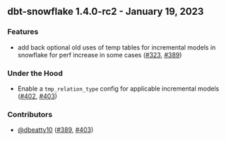 ## dbt-snowflake 1.4.0-rc2 - January 19, 2023
### Features
- add back optional old uses of temp tables for incremental models in snowflake for perf increase in some cases ([#323](https://github.com/dbt-labs/dbt-snowflake/issues/323), [#389](https://github.com/dbt-labs/dbt-snowflake/pull/389))
### Under the Hood
- Enable a `tmp_relation_type` config for applicable incremental models ([#402](https://github.com/dbt-labs/dbt-snowflake/issues/402), [#403](https://github.com/dbt-labs/dbt-snowflake/pull/403))

### Contributors
- [@dbeatty10](https://github.com/dbeatty10) ([#389](https://github.com/dbt-labs/dbt-snowflake/pull/389), [#403](https://github.com/dbt-labs/dbt-snowflake/pull/403))
